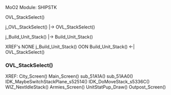 




MoO2  Module: SHIPSTK





OVL_StackSelect()



j_OVL_StackSelect() |-> OVL_StackSelect()

j_Build_Unit_Stack() |-> Build_Unit_Stack()



XREF's
NONE    j_Build_Unit_Stack()
OON     Build_Unit_Stack() <-| OVL_StackSelect()




### OVL_StackSelect()

XREF:
    City_Screen()
    Main_Screen()
    sub_51A1A()
    sub_51AA0()
    IDK_MaybeSwitchStackPlane_s52514()
    IDK_DoMoveStack_s5336C()
    WIZ_NextIdleStack()
    Armies_Screen()
    UnitStatPup_Draw()
    Outpost_Screen()
